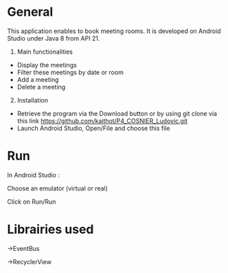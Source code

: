 # General
This application enables to book meeting rooms.
It is developed on Android Studio under Java 8 from API 21.

1. Main functionalities
+ Display the meetings
+ Filter these meetings by date or room
+ Add a meeting
+ Delete a meeting

2. Installation
+ Retrieve the program via the Download button or by using git clone via this link https://github.com/kaithot/P4_COSNIER_Ludovic.git
+ Launch Android Studio, Open/File and choose this file

# Run
In Android Studio :

Choose an emulator (virtual or real)

Click on Run/Run

# Librairies used

->EventBus

->RecyclerView

